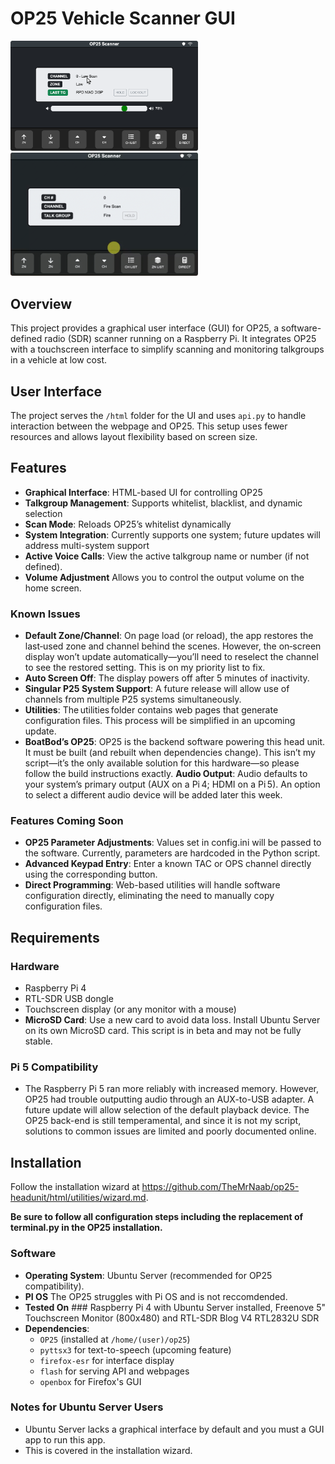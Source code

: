# OP25 Vehicle Scanner GUI

<p><img src="help/screenshot-updated.png" width="300"/> <img src="help/screenshot-animated.gif" width="300"/></p>

## Overview
This project provides a graphical user interface (GUI) for OP25, a software-defined radio (SDR) scanner running on a Raspberry Pi. It integrates OP25 with a touchscreen interface to simplify scanning and monitoring talkgroups in a vehicle at low cost.

## User Interface
The project serves the `/html` folder for the UI and uses `api.py` to handle interaction between the webpage and OP25. This setup uses fewer resources and allows layout flexibility based on screen size.

## Features
- **Graphical Interface**: HTML-based UI for controlling OP25
- **Talkgroup Management**: Supports whitelist, blacklist, and dynamic selection
- **Scan Mode**: Reloads OP25’s whitelist dynamically
- **System Integration**: Currently supports one system; future updates will address multi-system support
- **Active Voice Calls**: View the active talkgroup name or number (if not defined).
- **Volume Adjustment** Allows you to control the output volume on the home screen. 

### Known Issues
- **Default Zone/Channel**: On page load (or reload), the app restores the last‑used zone and channel behind the scenes. However, the on‑screen display won’t update automatically—you’ll need to reselect the channel to see the restored setting. This is on my priority list to fix.
- **Auto Screen Off**: The display powers off after 5 minutes of inactivity.
- **Singular P25 System Support**: A future release will allow use of channels from multiple P25 systems simultaneously.
-	**Utilities**: The utilities folder contains web pages that generate configuration files. This process will be simplified in an upcoming update.
- **BoatBod’s OP25**: OP25 is the backend software powering this head unit. It must be built (and rebuilt when dependencies change). This isn’t my script—it’s the only available solution for this hardware—so please follow the build instructions exactly.
**Audio Output**: Audio defaults to your system’s primary output (AUX on a Pi 4; HDMI on a Pi 5). An option to select a different audio device will be added later this week.

### Features Coming Soon
- **OP25 Parameter Adjustments**: Values set in config.ini will be passed to the software. Currently, parameters are hardcoded in the Python script.
- **Advanced Keypad Entry**: Enter a known TAC or OPS channel directly using the corresponding button.
- **Direct Programming**: Web-based utilities will handle software configuration directly, eliminating the need to manually copy configuration files.

## Requirements

### Hardware
- Raspberry Pi 4 
- RTL-SDR USB dongle 
- Touchscreen display (or any monitor with a mouse)
- **MicroSD Card**: Use a new card to avoid data loss. Install Ubuntu Server on its own MicroSD card. This script is in beta and may not be fully stable.

### Pi 5 Compatibility
- The Raspberry Pi 5 ran more reliably with increased memory. However, OP25 had trouble outputting audio through an AUX-to-USB adapter. A future update will allow selection of the default playback device. The OP25 back-end is still temperamental, and since it is not my script, solutions to common issues are limited and poorly documented online.

## Installation
Follow the installation wizard at https://github.com/TheMrNaab/op25-headunit/html/utilities/wizard.md. 

**Be sure to follow all configuration steps including the replacement of terminal.py in the OP25 installation.**

### Software
- **Operating System**: Ubuntu Server (recommended for OP25 compatibility).
- **PI OS** The OP25 struggles with Pi OS and is not reccomdended.
- **Tested On** ### Raspberry Pi 4 with Ubuntu Server installed, Freenove 5" Touchscreen Monitor (800x480) and RTL-SDR Blog V4 RTL2832U SDR
- **Dependencies**:  
  - `OP25` (installed at `/home/(user)/op25`)    
  - `pyttsx3` for text-to-speech (upcoming feature)  
  - `firefox-esr` for interface display
  - `flash` for serving API and webpages
  - `openbox` for Firefox's GUI

### Notes for Ubuntu Server Users
- Ubuntu Server lacks a graphical interface by default and you must a GUI app to run this app.
- This is covered in the installation wizard.




